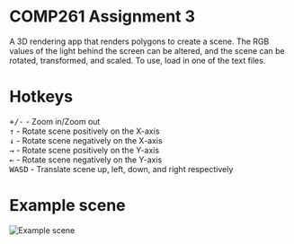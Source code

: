 # COMP261 Assignment 3
A 3D rendering app that renders polygons to create a scene. The RGB values of the light behind the screen can be altered, and the scene can be rotated, transformed, and scaled. To use, load in one of the text files. 

# Hotkeys
<kbd>+/-</kbd> - Zoom in/Zoom out  
<kbd>↑</kbd> - Rotate scene positively on the X-axis  
<kbd>↓</kbd> - Rotate scene negatively on the X-axis  
<kbd>→</kbd> - Rotate scene positively on the Y-axis  
<kbd>←</kbd> - Rotate scene negatively on the Y-axis  
<kbd>WASD</kbd> - Translate scene up, left, down, and right respectively  

# Example scene
![Example scene](https://github.com/xavierbroadhead/COMP261-Assignment-3/blob/master/Renderer%20example.png?raw=true)

